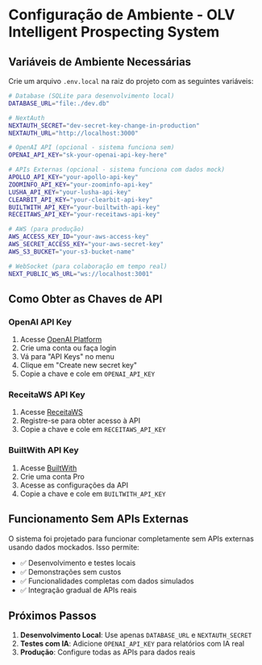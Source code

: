 # Configuração de Ambiente - OLV Intelligent Prospecting System

## Variáveis de Ambiente Necessárias

Crie um arquivo `.env.local` na raiz do projeto com as seguintes variáveis:

```bash
# Database (SQLite para desenvolvimento local)
DATABASE_URL="file:./dev.db"

# NextAuth
NEXTAUTH_SECRET="dev-secret-key-change-in-production"
NEXTAUTH_URL="http://localhost:3000"

# OpenAI API (opcional - sistema funciona sem)
OPENAI_API_KEY="sk-your-openai-api-key-here"

# APIs Externas (opcional - sistema funciona com dados mock)
APOLLO_API_KEY="your-apollo-api-key"
ZOOMINFO_API_KEY="your-zoominfo-api-key"
LUSHA_API_KEY="your-lusha-api-key"
CLEARBIT_API_KEY="your-clearbit-api-key"
BUILTWITH_API_KEY="your-builtwith-api-key"
RECEITAWS_API_KEY="your-receitaws-api-key"

# AWS (para produção)
AWS_ACCESS_KEY_ID="your-aws-access-key"
AWS_SECRET_ACCESS_KEY="your-aws-secret-key"
AWS_S3_BUCKET="your-s3-bucket-name"

# WebSocket (para colaboração em tempo real)
NEXT_PUBLIC_WS_URL="ws://localhost:3001"
```

## Como Obter as Chaves de API

### OpenAI API Key
1. Acesse [OpenAI Platform](https://platform.openai.com/)
2. Crie uma conta ou faça login
3. Vá para "API Keys" no menu
4. Clique em "Create new secret key"
5. Copie a chave e cole em `OPENAI_API_KEY`

### ReceitaWS API Key
1. Acesse [ReceitaWS](https://receitaws.com.br/)
2. Registre-se para obter acesso à API
3. Copie a chave e cole em `RECEITAWS_API_KEY`

### BuiltWith API Key
1. Acesse [BuiltWith](https://builtwith.com/)
2. Crie uma conta Pro
3. Acesse as configurações da API
4. Copie a chave e cole em `BUILTWITH_API_KEY`

## Funcionamento Sem APIs Externas

O sistema foi projetado para funcionar completamente sem APIs externas usando dados mockados. Isso permite:

- ✅ Desenvolvimento e testes locais
- ✅ Demonstrações sem custos
- ✅ Funcionalidades completas com dados simulados
- ✅ Integração gradual de APIs reais

## Próximos Passos

1. **Desenvolvimento Local**: Use apenas `DATABASE_URL` e `NEXTAUTH_SECRET`
2. **Testes com IA**: Adicione `OPENAI_API_KEY` para relatórios com IA real
3. **Produção**: Configure todas as APIs para dados reais
